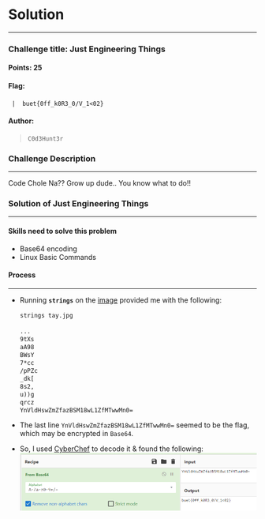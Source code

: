 # Solution

---

### Challenge title: Just Engineering Things

#### Points: 25

#### Flag:

```
 |  buet{0ff_k0R3_0/V_1<02}
```

#### Author:

> ```
> C0d3Hunt3r
> ```

### Challenge Description

---

Code Chole Na?? Grow up dude.. You know what to do!!	

### Solution of Just Engineering Things

---

#### Skills need to solve this problem

+ Base64 encoding
+ Linux Basic Commands

#### Process

---

+ Running **`strings`** on the [image](./tay.jpg) provided me with the following:

    ``` 
    strings tay.jpg

    ...
    9tXs
    aA98
    BWsY
    7*cc
    /pPZc
    _dk[
    8s2,
    u))g
    qrcz
    YnVldHswZmZfazBSM18wL1ZfMTwwMn0=
    ```

+ The last line `YnVldHswZmZfazBSM18wL1ZfMTwwMn0=` seemed to be the flag, which may be encrypted in `Base64`.

+ So, I used [CyberChef](https://gchq.github.io/CyberChef) to decode it & found the following:
![solve](./Photos/solve.PNG)